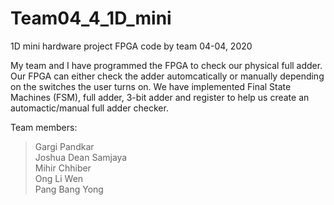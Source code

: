 # Team04_4_1D_mini
1D mini hardware project FPGA code by team 04-04, 2020

My team and I have programmed the FPGA to check our physical full adder. Our FPGA can either check the adder automcatically or manually depending on the switches the user turns on. We have implemented Final State Machines (FSM), full adder, 3-bit adder and register to help us create an automactic/manual full adder checker.

Team members:
> Gargi Pandkar
</br> Joshua Dean Samjaya
</br> Mihir Chhiber
</br> Ong Li Wen
</br> Pang Bang Yong


